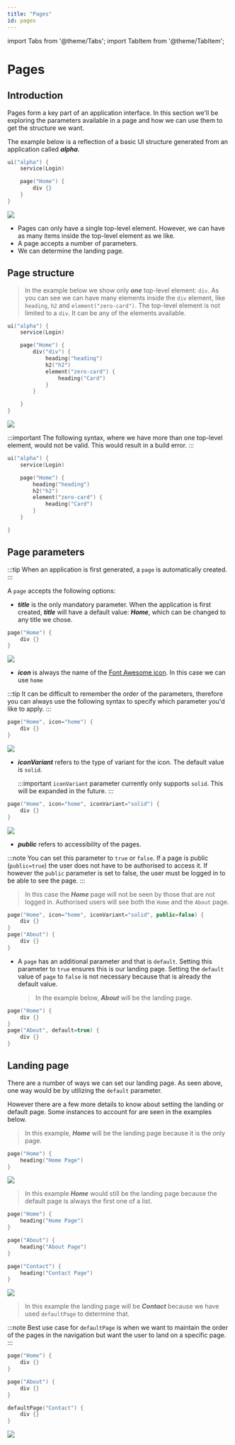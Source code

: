 ```yaml
---
title: "Pages"
id: pages
---
```


import Tabs from '@theme/Tabs';
import TabItem from '@theme/TabItem';

# Pages

## Introduction

Pages form a key part of an application interface. In this section we'll be exploring the parameters available in a page and how we can use them to get the structure we want.

The example below is a reflection of a basic UI structure generated from an application called **_alpha_**.

```kotlin
ui("alpha") {
    service(Login)

    page("Home") {
        div {}
    }
}
```

![](/img/home.PNG)

- Pages can only have a single top-level element. However, we can have as many items inside the top-level element as we like.
- A page accepts a number of parameters.
- We can determine the landing page.

## Page structure

> In the example below we show only **_one_** top-level element: `div`. As you can see we can have many elements inside the `div` element, like `heading`, `h2` and `element("zero-card")`. The top-level element is not limited to a `div`. It can be any of the elements available.

```kotlin
ui("alpha") {
    service(Login)

    page("Home") {
        div("div") {
            heading("heading")
            h2("h2")
            element("zero-card") {
                heading("Card")
            }
        }

    }
}
```

![](/img/nested-2.PNG)

:::important
The following syntax, where we have more than one top-level element, would not be valid. This would result in a build error.
:::

```kotlin
ui("alpha") {
    service(Login)

    page("Home") {
        heading("heading")
        h2("h2")
        element("zero-card") {
            heading("Card")
        }
    }

}
```

## Page parameters

:::tip
When an application is first generated, a `page` is automatically created.
:::

A `page` accepts the following options:

- **_title_** is the only mandatory parameter. When the application is first created, **_title_** will have a default value: ***Home***, which can be changed to any title we chose.

```kotlin
page("Home") {
    div {}
}
```

![](/img/home.PNG)

- **_icon_** is always the name of the [Font Awesome icon](https://fontawesome.com/icons). In this case we can use `home`

:::tip
It can be difficult to remember the order of the parameters, therefore you can always use the following syntax to specify which parameter you'd like to apply.
:::

```kotlin
page("Home", icon="home") {
    div {}
}
```

![](/img/home-icon.PNG)

- **_iconVariant_** refers to the type of variant for the icon. The default value is `solid`.

  :::important
  `iconVariant` parameter currently only supports `solid`. This will be expanded in the future.
  :::

```kotlin
page("Home", icon="home", iconVariant="solid") {
    div {}
}
```

![](/img/home-icon.PNG)

- **_public_** refers to accessibility of the pages.

:::note
You can set this parameter to `true` or `false`. If a page is public (`public=true`) the user does not have to be authorised to access it. If however the `public` parameter is set to false, the user must be logged in to be able to see the page.
:::

> In this case the **_Home_** page will not be seen by those that are not logged in. Authorised users will see both the `Home` and the `About` page.

```kotlin
page("Home", icon="home", iconVariant="solid", public=false) {
    div {}
}
page("About") {
    div {}
}
```

- A `page` has an additional parameter and that is `default`. Setting this parameter to `true` ensures this is our landing page. Setting the `default` value of `page` to `false` is not necessary because that is already the default value.

  > In the example below, **_About_** will be the landing page.

```kotlin
page("Home") {
    div {}
}
page("About", default=true) {
    div {}
}
```

## Landing page

There are a number of ways we can set our landing page. As seen above, one way would be by utilizing the `default` parameter.

However there are a few more details to know about setting the landing or default page. Some instances to account for are seen in the examples below.

> In this example, **_Home_** will be the landing page because it is the only page.

```kotlin
page("Home") {
    heading("Home Page")
}
```

![](/img/home-alone.PNG)

> In this example **_Home_** would still be the landing page because the default page is always the first one of a list.

```kotlin
page("Home") {
    heading("Home Page")
}

page("About") {
    heading("About Page")
}

page("Contact") {
    heading("Contact Page")
}
```

![](/img/home-list.PNG)

> In this example the landing page will be **_Contact_** because we have used `defaultPage` to determine that.

:::note
Best use case for `defaultPage` is when we want to maintain the order of the pages in the navigation but want the user to land on a specific page.
:::

```kotlin
page("Home") {
    div {}
}

page("About") {
    div {}
}

defaultPage("Contact") {
    div {}
}
```

![](/img/contact-default.PNG)
